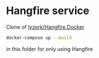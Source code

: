 # Hangfire service

Clone of [lyzerk/Hangfire.Docker](https://github.com/lyzerk/Hangfire.Docker)

```sh
docker-compose up --build
```

in this folder for only using Hangfire

